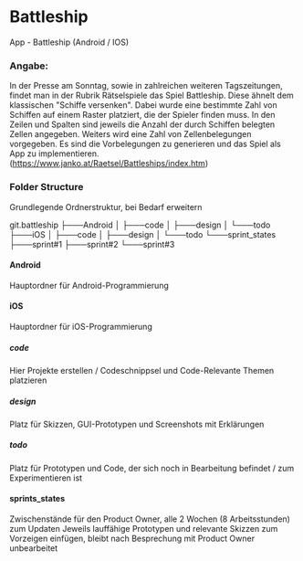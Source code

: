 ﻿# Battleship
App - Battleship (Android / IOS)

### Angabe:

In der Presse am Sonntag, sowie in zahlreichen weiteren Tagszeitungen, findet man in der Rubrik Rätselspiele das Spiel Battleship. Diese ähnelt dem klassischen "Schiffe versenken". Dabei wurde eine bestimmte Zahl von Schiffen auf einem Raster platziert, die der Spieler finden muss. In den Zeilen und Spalten sind jeweils die Anzahl der durch Schiffen belegten Zellen angegeben. Weiters wird eine Zahl von Zellenbelegungen vorgegeben. Es sind die Vorbelegungen zu generieren und das Spiel als App zu implementieren. (https://www.janko.at/Raetsel/Battleships/index.htm)

### Folder Structure

Grundlegende Ordnerstruktur, bei Bedarf erweitern

git.battleship
├───Android
│   ├───code
│   ├───design
│   └───todo
├───iOS
│   ├───code
│   ├───design
│   └───todo
└───sprint_states
    ├───sprint#1
    ├───sprint#2
    └───sprint#3

#### Android

Hauptordner für Android-Programmierung

#### iOS

Hauptordner für iOS-Programmierung

##### code

Hier Projekte erstellen / Codeschnippsel und Code-Relevante Themen platzieren

##### design

Platz für Skizzen, GUI-Prototypen und Screenshots mit Erklärungen

##### todo

Platz für Prototypen und Code, der sich noch in Bearbeitung befindet / zum Experimentieren ist

#### sprints_states

Zwischenstände für den Product Owner, alle 2 Wochen (8 Arbeitsstunden) zum Updaten
Jeweils lauffähige Prototypen und relevante Skizzen zum Vorzeigen einfügen, bleibt nach Besprechung mit Product Owner unbearbeitet